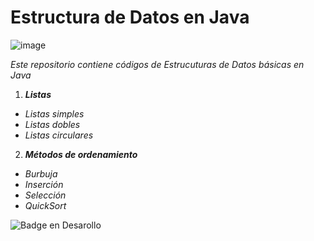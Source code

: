 # Estructura de Datos en Java
![image](https://user-images.githubusercontent.com/95153912/228119315-6977ce99-d852-45c0-90b5-b00c8dacb482.png)


*Este repositorio contiene códigos de Estrucuturas de Datos básicas en Java*
1. **_Listas_**
* *Listas simples*
* *Listas dobles* 
* *Listas circulares*
2. **_Métodos de ordenamiento_**
* *Burbuja*
* *Inserción*
* *Selección* 
* *QuickSort*




![Badge en Desarollo](https://img.shields.io/badge/STATUS-EN%20DESAROLLO-green)
